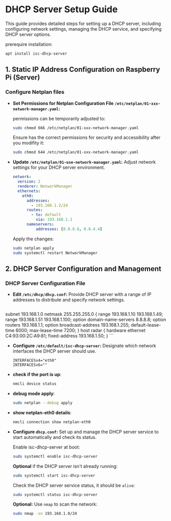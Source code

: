 # DHCP Server Setup Guide

This guide provides detailed steps for setting up a DHCP server, including configuring network settings, managing the DHCP service, and specifying DHCP server options.

prerequire installation:
  ```bash
  apt install isc-dhcp-server
  ```

## 1. Static IP Address Configuration on Raspberry Pi (Server)

### Configure Netplan files

- **Set Permissions for Netplan Configuration File `/etc/netplan/01-xxx-network-manager.yaml`:** 

  permissions can be temporarily adjusted to:

    ```bash
    sudo chmod 666 /etc/netplan/01-xxx-network-manager.yaml
    ```

  Ensure  has the correct permissions for security and accessibility after you modifity it:

    ```bash
    sudo chmod 644 /etc/netplan/01-xxx-network-manager.yaml
    ```


- **Update `/etc/netplan/01-use-network-manager.yaml`:** Adjust network settings for your DHCP server environment. 

    ```yaml
    network:
      version: 2
      renderer: NetworkManager
      ethernets:
        eth0:
          addresses:
            - 193.168.1.2/24
          routes:
            - to: default
              via: 193.168.1.1
          nameservers:
              addresses: [8.8.8.8, 8.8.4.4]
    ```

    Apply the changes:

    ```bash
    sudo netplan apply
    sudo systemctl restart NetworkManager
    ```

## 2. DHCP Server Configuration and Management
### DHCP Server Configuration File

- **Edit `/etc/dhcp/dhcp.conf`:** Provide DHCP server with a range of IP addresses to distribute and specify network settings.

    ```plaintext
subnet 193.168.1.0 netmask 255.255.255.0 {
  range 193.168.1.10 193.168.1.49;
  range 193.168.1.51 193.168.1.100;
  option domain-name-servers 8.8.8.8;
  option routers 193.168.1.1;
  option broadcast-address 193.168.1.255;
  default-lease-time 6000;
  max-lease-time 7200;
}
host radar {
  hardware ethernet C4:93:00:2C:A9:81;
  fixed-address 193.168.1.50;
}
    ```

- **Configure `/etc/default/isc-dhcp-server`:** Designate which network interfaces the DHCP server should use.

    ```plaintext
    INTERFACESv4="eth0"
    INTERFACESv6=""
    ```
- **check if the port is up**:
    ```bash
    nmcli device status
    ```
- **debug mode apply**:
    ```bash
    sudo netplan --debug apply
    ```
- **show netplan-eth0 details**:
    ```bash
    nmcli connection show netplan-eth0
    ```
- **Configure `dhcp.conf`:** Set up and manage the DHCP server service to start automatically and check its status.
    
    Enable isc-dhcp-server at boot:

    ```bash
    sudo systemctl enable isc-dhcp-server
    ```

    **Optional** if the DHCP server isn't already running:

    ```bash
    sudo systemctl start isc-dhcp-server
    ```

    Check the DHCP server service status, it should be `alive`:

    ```bash
    sudo systemctl status isc-dhcp-server
    ```

    **Optional:** Use `nmap` to scan the network:

    ```bash
    sudo nmap -sn 193.168.1.0/24
    ```